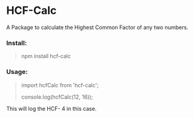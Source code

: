 # HCF-Calc
A Package to calculate the Highest Common Factor of any two numbers.

### Install:

> npm install hcf-calc

### Usage:

> import hcfCalc from 'hcf-calc';
>
> console.log(hcfCalc(12, 16));

This will log the HCF- 4 in this case.

